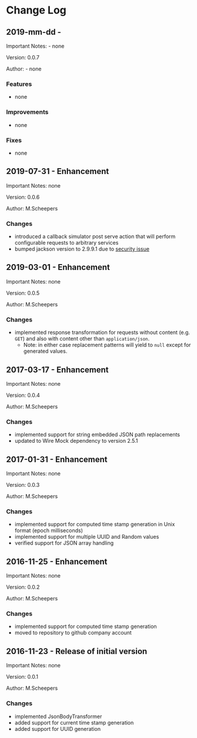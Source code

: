 # Change Log

## 2019-mm-dd - <changes>

Important Notes: - none

Version: 0.0.7

Author: - none

### Features
- none

### Improvements
- none

### Fixes
- none


## 2019-07-31 - Enhancement

Important Notes: none

Version: 0.0.6

Author: M.Scheepers

### Changes
- introduced a callback simulator post serve action that will perform configurable requests to arbitrary services
- bumped jackson version to 2.9.9.1 due to  [security issue](https://nvd.nist.gov/vuln/detail/CVE-2019-12814) 


## 2019-03-01 - Enhancement

Important Notes: none

Version: 0.0.5

Author: M.Scheepers

### Changes
- implemented response transformation for requests without content (e.g. `GET`) and also with content other than `application/json`.
	- Note: in either case replacement patterns will yield to `null` except for generated values.


## 2017-03-17 - Enhancement

Important Notes: none

Version: 0.0.4

Author: M.Scheepers

### Changes
- implemented support for string embedded JSON path replacements
- updated to Wire Mock dependency to version 2.5.1


## 2017-01-31 - Enhancement

Important Notes: none

Version: 0.0.3

Author: M.Scheepers

### Changes
- implemented support for computed time stamp generation in Unix format (epoch milliseconds)
- implemented support for multiple UUID and Random values
- verified support for JSON array handling


## 2016-11-25 - Enhancement

Important Notes: none

Version: 0.0.2

Author: M.Scheepers

### Changes

- implemented support for computed time stamp generation
- moved to repository to github company account


## 2016-11-23 - Release of initial version

Important Notes: none

Version: 0.0.1

Author: M.Scheepers

### Changes

- implemented JsonBodyTransformer
- added support for current time stamp generation
- added support for UUID generation
